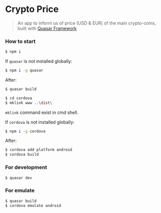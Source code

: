 # Crypto Price

> An app to inform us of price (USD & EUR) of the main crypto-coins, built with [Quasar Framework](http://quasar-framework.org/)

### How to start

```bash
$ npm i
```

If `quasar` is not installed globally:

```bash
$ npm i -g quasar
```

After:

```bash
$ quasar build
```

```bash
$ cd cordova
$ mklink www ..\dist\
```

`mklink` command exist in cmd shell.

If `cordova` is not installed globally:

```bash
$ npm i -g cordova
```

After:

```bash
$ cordova add platform android
$ cordova build
```

### For development

```bash
$ quasar dev
```

### For emulate

```bash
$ quasar build
$ cordova emulate android
```
